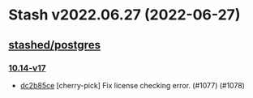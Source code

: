 # Stash v2022.06.27 (2022-06-27)


## [stashed/postgres](https://github.com/stashed/postgres)

### [10.14-v17](https://github.com/stashed/postgres/releases/tag/10.14-v17)

- [dc2b85ce](https://github.com/stashed/postgres/commit/dc2b85ce) [cherry-pick] Fix license checking error. (#1077) (#1078)




